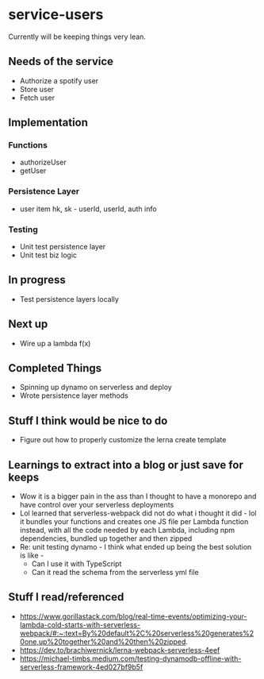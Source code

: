 # service-users

Currently will be keeping things very lean.

## Needs of the service

* Authorize a spotify user
* Store user
* Fetch user

## Implementation

### Functions
* authorizeUser
* getUser

### Persistence Layer
* user item
hk, sk - userId, userId, auth info

### Testing

* Unit test persistence layer
* Unit test biz logic

## In progress

* Test persistence layers locally

## Next up

* Wire up a lambda f(x)

## Completed Things

* Spinning up dynamo on serverless and deploy
* Wrote persistence layer methods

## Stuff I think would be nice to do

* Figure out how to properly customize the lerna create template

## Learnings to extract into a blog or just save for keeps

* Wow it is a bigger pain in the ass than I thought to have a monorepo and have control over your serverless deployments
* Lol learned that serverless-webpack did not do what i thought it did - lol it bundles your functions and creates one JS file per Lambda function instead, with all the code needed by each Lambda, including npm dependencies, bundled up together and then zipped
* Re: unit testing dynamo - I think what ended up being the best solution is like - 
  * Can I use it with TypeScript
  * Can it read the schema from the serverless yml file
## Stuff I read/referenced

* https://www.gorillastack.com/blog/real-time-events/optimizing-your-lambda-cold-starts-with-serverless-webpack/#:~:text=By%20default%2C%20serverless%20generates%20one,up%20together%20and%20then%20zipped.
* https://dev.to/brachiwernick/lerna-webpack-serverless-4eef
* https://michael-timbs.medium.com/testing-dynamodb-offline-with-serverless-framework-4ed027bf9b5f